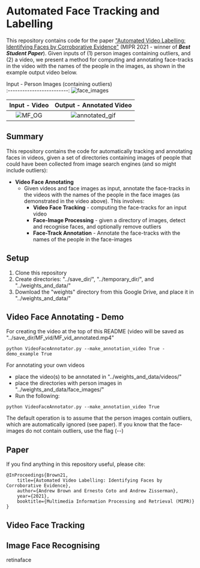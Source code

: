 # Automated Face Tracking and Labelling
This repository contains code for the paper ["Automated Video Labelling: Identifying Faces by Corroborative Evidence"](https://arxiv.org/abs/2102.05645) (MIPR 2021 - winner of **_Best Student Paper_**). Given inputs of (1) person images containing outliers, and (2) a video, we present a method for computing and annotating face-tracks in the video with the names of the people in the images, as shown in the example output video below.

Input - Person Images (containing outliers)   
:-------------------------:
![face_images](https://user-images.githubusercontent.com/44160842/177529261-2b57e30a-6af8-47c0-bba5-545bef2465dc.jpg)

Input - Video             |  Output - Annotated Video
:-------------------------:|:-------------------------:
![MF_OG](https://user-images.githubusercontent.com/44160842/177526502-509af5ce-37a6-4207-ade1-b49ca398a1b0.gif)  |  ![annotated_gif](https://user-images.githubusercontent.com/44160842/177524977-7bedc208-41dc-4253-b619-e0c8b6b9eaac.gif)

**Summary**
---
This repository contains the code for automatically tracking and annotating faces in videos, given a set of directories containing images of people that could have been collected from image search engines (and so might include outliers):

+ **Video Face Annotating**
    - Given videos and face images as input, annotate the face-tracks in the videos with the names of the people in the face images (as demonstrated in the video above). This involves: 
        * **Video Face Tracking** - computing the face-tracks for an input video
        * **Face-Image Processing** - given a directory of images, detect and recognise faces, and optionally remove outliers
        * **Face-Track Annotation** - Annotate the face-tracks with the names of the people in the face-images
    


**Setup**
---
1) Clone this repository
2) Create directories: "../save_dir/", "../temporary_dir/", and "../weights_and_data/"
3) Download the "weights" directory from this Google Drive, and place it in "../weights_and_data/"

**Video Face Annotating - Demo**
---
For creating the video at the top of this README (video will be saved as "../save_dir/MF_vid/MF_vid_annotated.mp4"
```
python VideoFaceAnnotator.py --make_annotation_video True -demo_example True
```

For annotating your own videos
+ place the video(s) to be annotated in "../weights_and_data/videos/"
+ place the directories with person images in "../weights_and_data/face_images/"
+ Run the following:
```
python VideoFaceAnnotator.py --make_annotation_video True
```

The default operation is to assume that the person images contain outliers, which are automatically ignored (see paper). If you know that the face-images do not contain outliers, use the flag (--)


## Paper

If you find anything in this repository useful, please cite:
```
@InProceedings{Brown21,
    title={Automated Video Labelling: Identifying Faces by Corroborative Evidence},
    author={Andrew Brown and Ernesto Coto and Andrew Zisserman},
    year={2021},
    booktitle={Multimedia Information Processing and Retrieval (MIPR)}
}
```


**Video Face Tracking**
---



**Image Face Recognising**
---

retinaface


